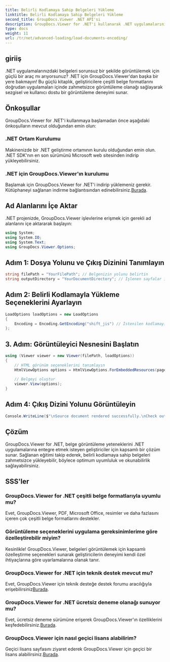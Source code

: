 ```yaml
---
title: Belirli Kodlamaya Sahip Belgeleri Yükleme
linktitle: Belirli Kodlamaya Sahip Belgeleri Yükleme
second_title: GroupDocs.Viewer .NET API'si
description: GroupDocs.Viewer for .NET'i kullanarak .NET uygulamalarınızı kusursuz belge görüntülemeyle geliştirin. Özel kodlamaya sahip belgeleri zahmetsizce yükleyin ve görüntüleme deneyimini özelleştirin.
type: docs
weight: 11
url: /tr/net/advanced-loading/load-documents-encoding/
---
```

## giriiş
.NET uygulamalarınızdaki belgeleri sorunsuz bir şekilde görüntülemek için güçlü bir araç mı arıyorsunuz? .NET için GroupDocs.Viewer'dan başka bir yere bakmayın! Bu güçlü kitaplık, geliştiricilere çeşitli belge formatlarını doğrudan uygulamaları içinde zahmetsizce görüntüleme olanağı sağlayarak sezgisel ve kullanıcı dostu bir görüntüleme deneyimi sunar.
## Önkoşullar
GroupDocs.Viewer for .NET'i kullanmaya başlamadan önce aşağıdaki önkoşulların mevcut olduğundan emin olun:
### .NET Ortam Kurulumu
Makinenizde bir .NET geliştirme ortamının kurulu olduğundan emin olun. .NET SDK'nın en son sürümünü Microsoft web sitesinden indirip yükleyebilirsiniz.
### .NET için GroupDocs.Viewer'ın kurulumu
 Başlamak için GroupDocs.Viewer for .NET'i indirip yüklemeniz gerekir. Kütüphaneyi sağlanan indirme bağlantısından edinebilirsiniz.[Burada](https://releases.groupdocs.com/viewer/net/).

## Ad Alanlarını İçe Aktar
.NET projenizde, GroupDocs.Viewer işlevlerine erişmek için gerekli ad alanlarını içe aktararak başlayın:
```csharp
using System;
using System.IO;
using System.Text;
using GroupDocs.Viewer.Options;
```

## Adım 1: Dosya Yolunu ve Çıkış Dizinini Tanımlayın
```csharp
string filePath = "YourFilePath"; // Belgenizin yolunu belirtin
string outputDirectory = "YourDocumentDirectory"; // İşlenen sayfalar için çıktı dizinini tanımlayın
```
## Adım 2: Belirli Kodlamayla Yükleme Seçeneklerini Ayarlayın
```csharp
LoadOptions loadOptions = new LoadOptions
{
    Encoding = Encoding.GetEncoding("shift_jis") // İstenilen kodlamayı ayarlayın (örneğin,shift_jis)
};
```
## 3. Adım: Görüntüleyici Nesnesini Başlatın
```csharp
using (Viewer viewer = new Viewer(filePath, loadOptions))
{
    // HTML görünüm seçeneklerini tanımlayın
    HtmlViewOptions options = HtmlViewOptions.ForEmbeddedResources(pageFilePathFormat);
    
    // Belgeyi oluştur
    viewer.View(options);
}
```
## Adım 4: Çıkış Dizini Yolunu Görüntüleyin
```csharp
Console.WriteLine($"\nSource document rendered successfully.\nCheck output in {outputDirectory}.");
```

## Çözüm
GroupDocs.Viewer for .NET, belge görüntüleme yeteneklerini .NET uygulamalarına entegre etmek isteyen geliştiriciler için kapsamlı bir çözüm sunar. Sağlanan eğitimi takip ederek, belirli kodlamaya sahip belgeleri zahmetsizce yükleyebilir, böylece optimum uyumluluk ve okunabilirlik sağlayabilirsiniz.
## SSS'ler
### GroupDocs.Viewer for .NET çeşitli belge formatlarıyla uyumlu mu?
Evet, GroupDocs.Viewer, PDF, Microsoft Office, resimler ve daha fazlasını içeren çok çeşitli belge formatlarını destekler.
### Görüntüleme seçeneklerini uygulama gereksinimlerime göre özelleştirebilir miyim?
Kesinlikle! GroupDocs.Viewer, belgeleri görüntülemek için kapsamlı özelleştirme seçenekleri sunarak geliştiricilerin deneyimi kendi özel ihtiyaçlarına göre uyarlamalarına olanak tanır.
### GroupDocs.Viewer for .NET için teknik destek mevcut mu?
 Evet, GroupDocs.Viewer için teknik desteğe destek forumu aracılığıyla erişebilirsiniz[Burada](https://forum.groupdocs.com/c/viewer/9).
### GroupDocs.Viewer for .NET ücretsiz deneme olanağı sunuyor mu?
Evet, ücretsiz deneme sürümüne erişerek GroupDocs.Viewer'ın özelliklerini keşfedebilirsiniz.[Burada](https://releases.groupdocs.com/).
### GroupDocs.Viewer için nasıl geçici lisans alabilirim?
 Geçici lisans sayfasını ziyaret ederek GroupDocs.Viewer için geçici bir lisans alabilirsiniz.[Burada](https://purchase.groupdocs.com/temporary-license/).